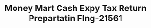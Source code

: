 ---
f_zip-code: 38732
f_state-code: MS
title: Money Mart Cash Expy Tax Return Prepartatin Flng-21561
f_phone: 662-846-7911
f_city-only: Cleveland
f_address: 425 North Davis Avenue Cleveland
f_location-unique-id: '21561'
slug: money-mart-cash-expy-tax-return-prepartatin-flng-21561
updated-on: '2024-05-30T13:46:58.046Z'
created-on: '2024-05-30T13:36:59.803Z'
published-on: '2024-05-30T13:54:32.469Z'
f_city-state: cms/city/cleveland-ms.md
f_company: cms/company/money-mart-cash-expy-tax-return-prepartatin-flng.md
f_state: cms/state/mississippi.md
layout: '[payday-loan].html'
tags: payday-loan
---